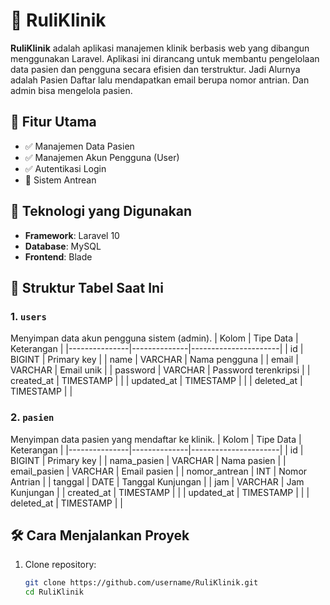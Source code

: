 # 🏥 RuliKlinik

**RuliKlinik** adalah aplikasi manajemen klinik berbasis web yang dibangun menggunakan Laravel. Aplikasi ini dirancang untuk membantu pengelolaan data pasien dan pengguna secara efisien dan terstruktur.
Jadi Alurnya adalah Pasien Daftar lalu mendapatkan email berupa nomor antrian. Dan admin bisa mengelola pasien.

## 🚀 Fitur Utama

- ✅ Manajemen Data Pasien
- ✅ Manajemen Akun Pengguna (User)
- ✅ Autentikasi Login
- 🚧 Sistem Antrean


## 🧱 Teknologi yang Digunakan

- **Framework**: Laravel 10
- **Database**: MySQL
- **Frontend**: Blade 

## 📂 Struktur Tabel Saat Ini

### 1. `users`
Menyimpan data akun pengguna sistem (admin).
| Kolom         | Tipe Data    | Keterangan           |
|---------------|--------------|----------------------|
| id            | BIGINT       | Primary key          |
| name          | VARCHAR      | Nama pengguna        |
| email         | VARCHAR      | Email unik           |
| password      | VARCHAR      | Password terenkripsi |
| created_at    | TIMESTAMP    |                      |
| updated_at    | TIMESTAMP    |                      |
| deleted_at    | TIMESTAMP    |                      |

### 2. `pasien`
Menyimpan data pasien yang mendaftar ke klinik.
| Kolom         | Tipe Data    | Keterangan           |
|---------------|--------------|----------------------|
| id            | BIGINT       | Primary key          |
| nama_pasien   | VARCHAR      | Nama pasien          |
| email_pasien  | VARCHAR      | Email pasien         |
| nomor_antrean | INT          | Nomor Antrian        |
| tanggal       | DATE         | Tanggal Kunjungan    |
| jam           | VARCHAR      | Jam Kunjungan        |
| created_at    | TIMESTAMP    |                      |
| updated_at    | TIMESTAMP    |                      |
| deleted_at    | TIMESTAMP    |                      |



## 🛠️ Cara Menjalankan Proyek

1. Clone repository:
   ```bash
   git clone https://github.com/username/RuliKlinik.git
   cd RuliKlinik
